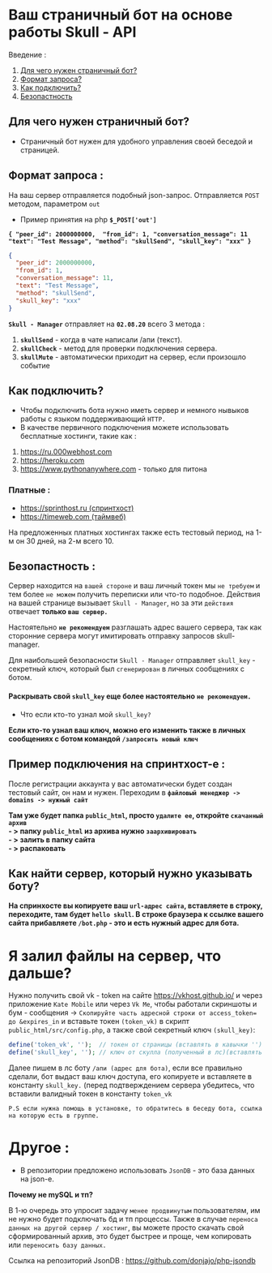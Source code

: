 # Ваш страничный бот на основе работы Skull - API

Введение :
1) [Для чего нужен страничный бот?](https://github.com/Skull-Manager/page-bot/blob/master/README.md#%D0%B4%D0%BB%D1%8F-%D1%87%D0%B5%D0%B3%D0%BE-%D0%BD%D1%83%D0%B6%D0%B5%D0%BD-%D1%81%D1%82%D1%80%D0%B0%D0%BD%D0%B8%D1%87%D0%BD%D1%8B%D0%B9-%D0%B1%D0%BE%D1%82)
2) [Формат запроса?](https://github.com/Skull-Manager/page-bot/blob/master/README.md#%D1%84%D0%BE%D1%80%D0%BC%D0%B0%D1%82-%D0%B7%D0%B0%D0%BF%D1%80%D0%BE%D1%81%D0%B0-)
3) [Как подключить?](https://github.com/Skull-Manager/page-bot/blob/master/README.md#%D0%BA%D0%B0%D0%BA-%D0%BF%D0%BE%D0%B4%D0%BA%D0%BB%D1%8E%D1%87%D0%B8%D1%82%D1%8C)
4) [Безопастность](https://github.com/Skull-Manager/page-bot/blob/master/README.md#%D0%B1%D0%B5%D0%B7%D0%BE%D0%BF%D0%B0%D1%81%D1%82%D0%BD%D0%BE%D1%81%D1%82%D1%8C-)

## Для чего нужен страничный бот?
- Страничный бот нужен для удобного управления своей беседой и страницей.

## Формат запроса :
На ваш сервер отправляется подобный json-запрос. Отправляется `POST` методом, параметром `out` 

- Пример принятия на php **`$_POST['out']`**

**`{
"peer_id": 2000000000, 
"from_id": 1,
"conversation_message": 11
"text": "Test Message",
"method": "skullSend",
"skull_key": "ххх"
}`**

```json
{
  "peer_id": 2000000000, 
  "from_id": 1,
  "conversation_message": 11,
  "text": "Test Message",
  "method": "skullSend",
  "skull_key": "ххх"
}
```

**`Skull - Manager`** отправляет на **`02.08.20`** всего 3 метода :
1) **`skullSend`**  - когда в чате написали /апи (текст).
2) **`skullCheck`** - метод для проверки подключения сервера.
3) **`skullMute`**  - автоматически приходит на сервер, если произошло событие 

## Как подключить?
- Чтобы подключить бота нужно иметь сервер и немного нывыков работы с языком поддерживающий `HTTP.`
- В качестве первичного подключения можете использовать бесплатные хостинги, такие как :

1. <https://ru.000webhost.com>
2. <https://heroku.com>
3. <https://www.pythonanywhere.com> - только для питона

### Платные :
- [https://sprinthost.ru (спринтхост)](https://sprinthost.ru/)
- [https://timeweb.com (таймвеб)](https://timeweb.com/ru/services/hosting?utm_source=cp96337&utm_medium=timeweb&utm_campaign=timeweb-bring-a-friend)


На предложенных платных хостингах также есть тестовый период, на 1-м он 30 дней, на 2-м всего 10.

## Безопастность :
Сервер находится на `вашей стороне` и ваш личный токен мы `не требуем` и тем более `не можем` получить переписки или что-то подобное. Действия на вашей странице вызывает `Skull - Manager`, но за эти `действия` отвечает **только `ваш сервер.`**

Настоятельно **`не рекомендуем`** разглашать адрес вашего сервера, так как сторонние сервера могут имитировать отправку запросов skull-manager.

Для наибольшей безопасности `Skull - Manager` отправляет `skull_key` - секретный ключ, который был `сгенерирован` в личных сообщениях с ботом. 
#### Раскрывать свой `skull_key` еще более настоятельно `не рекомендуем.`

- Что если кто-то узнал мой `skull_key?`

**Если кто-то узнал ваш ключ, можно его изменить также в личных сообщениях с ботом командой `/запросить новый ключ`**

## Пример подключения на спринтхост-е :
После регистрации аккаунта у вас автоматически будет создан тестовый сайт, он нам и нужен.
Переходим в **`файловый менеджер -> domains -> нужный сайт`**

**Там уже будет папка `public_html`, просто `удалите ее`, откройте `скачанный архив`**   
**- > папку `public_html` из архива нужно `заархивировать`**  
**- > залить в папку сайта**  
**- > распаковать**  

## Как найти сервер, который нужно указывать боту?

**На спринхосте вы копируете ваш `url-адрес сайта`, вставляете в строку, переходите, там будет `hello skull`. В строке браузера к ссылке вашего сайта прибавляете `/bot.php` - это и есть нужный адрес для бота.**


# Я залил файлы на сервер, что дальше?
Нужно получить свой vk - token на сайте <https://vkhost.github.io/> и через приложение `Kate Mobile` или через `Vk Me`, чтобы работали скриншоты и бум - сообщения  -> `Скопируйте часть адресной строки от access_token= до &expires_in` и вставьте токен `(token_vk)` в скрипт `public_html/src/config.php`, а также свой секретный ключ `(skull_key)`:

```php
define('token_vk', '');  // токен от страницы (вставлять в кавычки '')
define('skull_key', ''); // ключ от скулла (полученный в лс)(вставлять в кавычки '')
```

Далее пишем в лс боту `/апи (адрес для бота)`, если все правильно сделали, бот выдаст ваш ключ доступа, его копируете и вставляете в константу `skull_key.` (перед подтверждением сервера убедитесь, что вставили валидный токен в константу `token_vk`

`P.S если нужна помощь в установке, то обратитесь в беседу бота, ссылка на которую есть в группе.`

# Другое :
- В репозитории предложено использовать `JsonDB` - это база данных на json-e. 

**Почему не mySQL и тп?**


В 1-ю очередь это упросит задачу `менее продвинутым` пользователям, им не нужно будет подключать бд и тп процессы.
Также в случае `переноса данных на другой сервер / хостинг`, вы можете просто скачать свой сформированный архив, это будет быстрее и проще, чем копировать или `переносить базу данных.`

Ссылка на репозиторий JsonDB : <https://github.com/donjajo/php-jsondb> 
